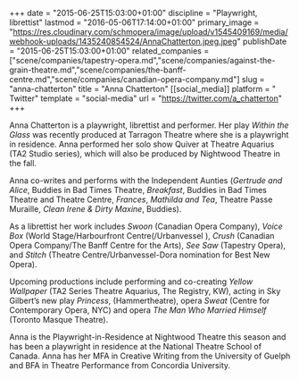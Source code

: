 +++
date = "2015-06-25T15:03:00+01:00"
discipline = "Playwright, librettist"
lastmod = "2016-05-06T17:14:00+01:00"
primary_image = "https://res.cloudinary.com/schmopera/image/upload/v1545409169/media/webhook-uploads/1435240854524/AnnaChatterton.jpeg.jpeg"
publishDate = "2015-06-25T15:03:00+01:00"
related_companies = ["scene/companies/tapestry-opera.md","scene/companies/against-the-grain-theatre.md","scene/companies/the-banff-centre.md","scene/companies/canadian-opera-company.md"]
slug = "anna-chatterton"
title = "Anna Chatterton"
[[social_media]]
platform = " Twitter"
template = "social-media"
url = "https://twitter.com/a_chatterton"
+++

Anna Chatterton is a playwright, librettist and performer. Her play *Within the Glass* was recently produced at Tarragon Theatre where she is a playwright in residence. Anna performed her solo show Quiver at Theatre Aquarius (TA2 Studio series), which will also be produced by Nightwood Theatre in the fall.  

Anna co-writes and performs with the Independent Aunties (*Gertrude and Alice*, Buddies in Bad Times Theatre, *Breakfast*, Buddies in Bad Times Theatre and Theatre Centre, *Frances*, *Mathilda and Tea*, Theatre Passe Muraille, *Clean Irene & Dirty Maxine*, Buddies). 

As a librettist her work includes *Swoon* (Canadian Opera Company), *Voice Box* (World Stage/Harbourfront Centre(/Urbanvessel ), *Crush* (Canadian Opera Company/The Banff Centre for the Arts), *See Saw* (Tapestry Opera), and *Stitch* (Theatre Centre/Urbanvessel-Dora nomination for Best New Opera).

Upcoming productions include performing and co-creating *Yellow Wallpaper* (TA2 Series Theatre Aquarius, The Registry, KW), acting in Sky Gilbert’s new play *Princess*, (Hammertheatre), opera *Sweat* (Centre for Contemporary Opera, NYC) and opera *The Man Who Married Himself* (Toronto Masque Theatre). 

Anna is the Playwright-in-Residence at Nightwood Theatre this season and has been a playwright in residence at the National Theatre School of Canada. Anna has her MFA in Creative Writing from the University of Guelph and BFA in Theatre Performance from Concordia University.
